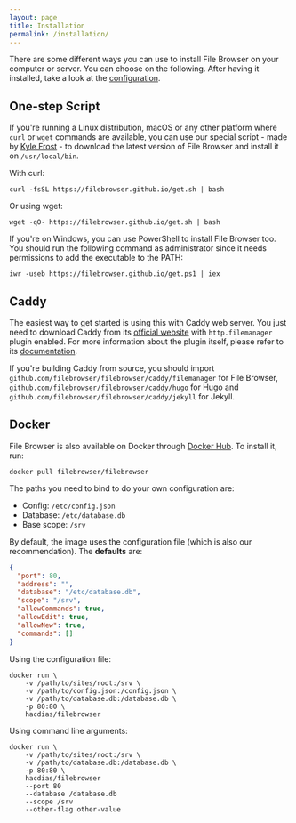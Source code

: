 ```yaml
---
layout: page
title: Installation
permalink: /installation/
---
```


There are some different ways you can use to install File Browser on your computer or server. You can choose on the following. After having it installed, take a look at the [configuration](../configuration).

## One-step Script

If you're running a Linux distribution, macOS or any other platform where `curl` or `wget` commands are available, you can use our special script - made by [Kyle Frost](https://www.kylefrost.me/) - to download the latest version of File Browser and install it on `/usr/local/bin`.

With curl:

```shell
curl -fsSL https://filebrowser.github.io/get.sh | bash
```

Or using wget:

```
wget -qO- https://filebrowser.github.io/get.sh | bash
```

If you're on Windows, you can use PowerShell to install File Browser too. You should run the following command as administrator since it needs permissions to add the executable to the PATH:

```
iwr -useb https://filebrowser.github.io/get.ps1 | iex
```

## Caddy

The easiest way to get started is using this with Caddy web server. You just need to download Caddy from its [official website](https://caddyserver.com/download) with `http.filemanager` plugin enabled. For more information about the plugin itself, please refer to its [documentation](https://caddyserver.com/docs/http.filemanager).

If you're building Caddy from source, you should import `github.com/filebrowser/filebrowser/caddy/filemanager` for File Browser, `github.com/filebrowser/filebrowser/caddy/hugo` for Hugo and `github.com/filebrowser/filebrowser/caddy/jekyll` for Jekyll.

## Docker

File Browser is also available on Docker through [Docker Hub](https://hub.docker.com/r/filebrowser/filebrowser/). To install it, run:

```
docker pull filebrowser/filebrowser
```

The paths you need to bind to do your own configuration are:

- Config: `/etc/config.json`
- Database: `/etc/database.db`
- Base scope: `/srv`

By default, the image uses the configuration file (which is also our recommendation). The **defaults** are:

```json
{
  "port": 80,
  "address": "",
  "database": "/etc/database.db",
  "scope": "/srv",
  "allowCommands": true,
  "allowEdit": true,
  "allowNew": true,
  "commands": []
}
```

Using the configuration file:

```shell
docker run \
    -v /path/to/sites/root:/srv \
    -v /path/to/config.json:/config.json \
    -v /path/to/database.db:/database.db \
    -p 80:80 \
    hacdias/filebrowser
```

Using command line arguments:

```shell
docker run \
    -v /path/to/sites/root:/srv \
    -v /path/to/database.db:/database.db \
    -p 80:80 \
    hacdias/filebrowser
    --port 80
    --database /database.db
    --scope /srv
    --other-flag other-value
```

